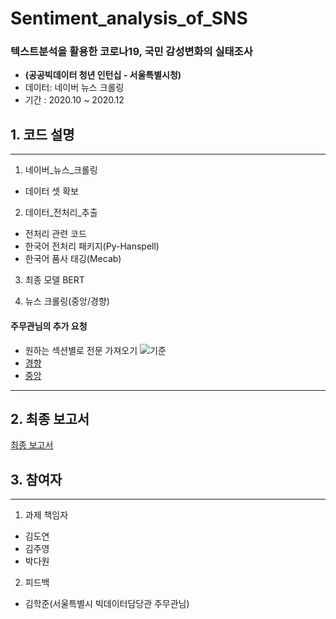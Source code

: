 # Sentiment_analysis_of_SNS
### 텍스트분석을 활용한 코로나19, 국민 감성변화의 실태조사
* __(공공빅데이터 청년 인턴십 - 서울특별시청)__
* 데이터: 네이버 뉴스 크롤링
* 기간 : 2020.10 ~ 2020.12

## 1. 코드 설명 
---
1) 네이버_뉴스_크롤링
 * 데이터 셋 확보

2) 데이터_전처리_추출
 * 전처리 관련 코드
 * 한국어 전처리 패키지(Py-Hanspell)
 * 한국어 품사 태깅(Mecab)

3) 최종 모델 BERT

4) 뉴스 크롤링(중앙/경향)
 #### 주무관님의 추가 요청 
 * 원하는 섹션별로 전문 가져오기 
 ![기준](https://user-images.githubusercontent.com/60343930/148387120-a6951027-0861-4386-9eaf-147641881c1f.png)
 * [경향](https://pickwon.tistory.com/74)
 * [중앙](https://pickwon.tistory.com/71)
 
 ---
## 2. 최종 보고서 
[최종 보고서](https://drive.google.com/file/d/1dQZiu08gpMPn4Te9dkGFJKTh6D8X2Amf/view?usp=sharing)


## 3. 참여자
---
1) 과제 책임자 
 * 김도연
 * 김주영
 * 박다원

2) 피드백
 * 김학준(서울특별시 빅데이터담당관 주무관님)



